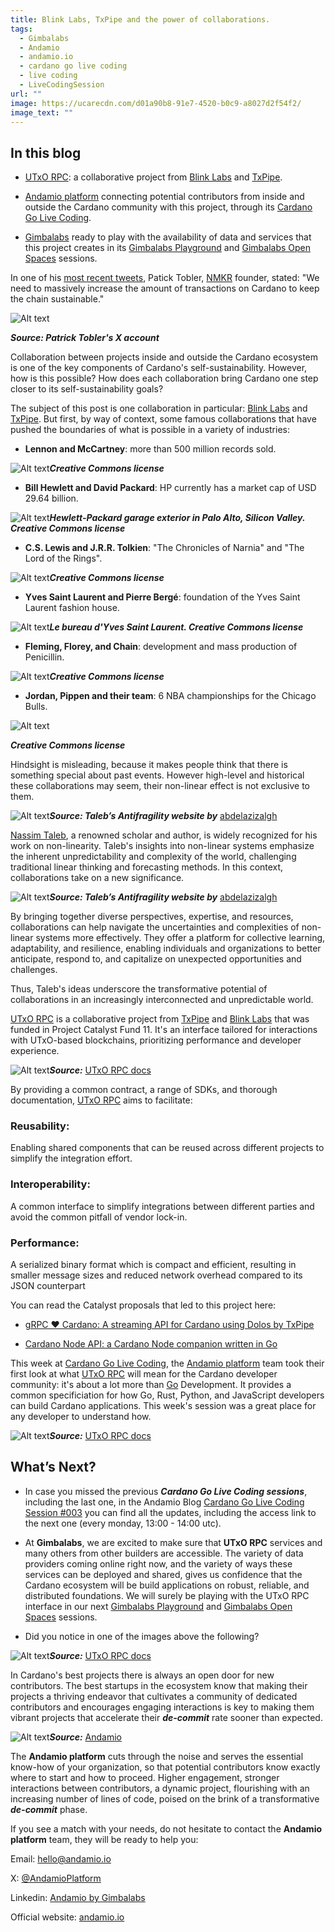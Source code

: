 ```yaml
---
title: Blink Labs, TxPipe and the power of collaborations.
tags:
  - Gimbalabs
  - Andamio
  - andamio.io
  - cardano go live coding
  - live coding
  - LiveCodingSession
url: ""
image: https://ucarecdn.com/d01a90b8-91e7-4520-b0c9-a8027d2f54f2/
image_text: ""
---
```


## **In this blog**

*   [UTxO RPC](https://utxorpc.org/): a collaborative project from [Blink Labs](https://blinklabs.io/) and [TxPipe](https://txpipe.io/).
    
*   [Andamio platform](https://www.andamio.io/) connecting potential contributors from inside and outside the Cardano community with this project, through its [Cardano Go Live Coding](https://us06web.zoom.us/meeting/register/tZwtcemrqTwoG9fYL2pYvrCwQG9u2tJNmqa6#/registration).
    
*   [Gimbalabs](https://discord.gg/gj2msNfz33) ready to play with the availability of data and services that this project creates in its [Gimbalabs Playground](https://gimbalabs.com/pbl/playground) and [Gimbalabs Open Spaces](https://gimbalabs.com/gimbalgrid/62) sessions.
    

In one of his [most recent tweets](https://twitter.com/Padierfind/status/1774132675164443064), Patick Tobler, [NMKR](https://www.nmkr.io/) founder, stated: "We need to massively increase the amount of transactions on Cardano to keep the chain sustainable."

![Alt text](https://gimbalabs.com/blog_006/image1.png "Patrick Tobler's tweet")

**_Source: Patrick Tobler's X account_**

Collaboration between projects inside and outside the Cardano ecosystem is one of the key components of Cardano's self-sustainability. However, how is this possible? How does each collaboration bring Cardano one step closer to its self-sustainability goals?

The subject of this post is one collaboration in particular: [Blink Labs](https://blinklabs.io/) and [TxPipe](https://txpipe.io/). But first, by way of context, some famous collaborations that have pushed the boundaries of what is possible in a variety of industries:

*   **Lennon and McCartney**: more than 500 million records sold.
    

![Alt text](https://gimbalabs.com/blog_006/beatles.jpg "beatles")**_Creative Commons license_**

*   **Bill Hewlett and David Packard**: HP currently has a market cap of USD 29.64 billion.
    

![Alt text](https://gimbalabs.com/blog_006/hp.jpg "hp")**_Hewlett-Packard garage exterior in Palo Alto, Silicon Valley. Creative Commons license_**

*   **C.S. Lewis and J.R.R. Tolkien**: "The Chronicles of Narnia" and "The Lord of the Rings".
    

![Alt text](https://gimbalabs.com/blog_006/lewis_tolkien.jpg "lewis tolkien")**_Creative Commons license_**

*   **Yves Saint Laurent and Pierre Bergé**: foundation of the Yves Saint Laurent fashion house.
    

![Alt text](https://gimbalabs.com/blog_006/yves.jpg "lewis tolkien")**_Le bureau d'Yves Saint Laurent. Creative Commons license_**

*   **Fleming, Florey, and Chain**: development and mass production of Penicillin.
    

![Alt text](https://gimbalabs.com/blog_006/penicillin.jpg "lewis tolkien")**_Creative Commons license_**

*   **Jordan, Pippen and their team**: 6 NBA championships for the Chicago Bulls.
    

![Alt text](https://gimbalabs.com/blog_006/bulls.jpg "cnicago bulls")

**_Creative Commons license_**

Hindsight is misleading, because it makes people think that there is something special about past events. However high-level and historical these collaborations may seem, their non-linear effect is not exclusive to them.

![Alt text](https://gimbalabs.com/blog_006/non-linear1.png "non-linearity")**_Source: Taleb’s Antifragility website by_** [abdelazizalgh](https://ghannami.com/talebs-antifragility/)

[Nassim Taleb](https://www.fooledbyrandomness.com/), a renowned scholar and author, is widely recognized for his work on non-linearity. Taleb's insights into non-linear systems emphasize the inherent unpredictability and complexity of the world, challenging traditional linear thinking and forecasting methods. In this context, collaborations take on a new significance.

![Alt text](https://gimbalabs.com/blog_006/non-linear2.png "non-linearity")**_Source: Taleb’s Antifragility website by_** [abdelazizalgh](https://ghannami.com/talebs-antifragility/)

By bringing together diverse perspectives, expertise, and resources, collaborations can help navigate the uncertainties and complexities of non-linear systems more effectively. They offer a platform for collective learning, adaptability, and resilience, enabling individuals and organizations to better anticipate, respond to, and capitalize on unexpected opportunities and challenges.

Thus, Taleb's ideas underscore the transformative potential of collaborations in an increasingly interconnected and unpredictable world.

[UTxO RPC](https://utxorpc.org/) is a collaborative project from [TxPipe](https://txpipe.io/) and [Blink Labs](https://blinklabs.io/) that was funded in Project Catalyst Fund 11. It's an interface tailored for interactions with UTxO-based blockchains, prioritizing performance and developer experience.

![Alt text](https://gimbalabs.com/blog_006/blink-tx-collab.png "UTxO RPC docs")**_Source:_** [UTxO RPC docs](https://utxorpc.org/)

By providing a common contract, a range of SDKs, and thorough documentation, [UTxO RPC](https://utxorpc.org/) aims to facilitate:

### **Reusability:**

Enabling shared components that can be reused across different projects to simplify the integration effort.

### **Interoperability:**

A common interface to simplify integrations between different parties and avoid the common pitfall of vendor lock-in.

### **Performance:**

A serialized binary format which is compact and efficient, resulting in smaller message sizes and reduced network overhead compared to its JSON counterpart

You can read the Catalyst proposals that led to this project here:

*   [gRPC ❤️ Cardano: A streaming API for Cardano using Dolos by TxPipe](https://projectcatalyst.io/funds/11/cardano-open-developers/grpc-cardano-a-streaming-api-for-cardano-using-dolos-by-txpipe)
    
*   [Cardano Node API: a Cardano Node companion written in Go](https://projectcatalyst.io/funds/11/cardano-use-cases-solution/cardano-node-api-a-cardano-node-companion-written-in-go)
    

This week at [Cardano Go Live Coding](https://andamio.notion.site/Open-Source-Cardano-Go-Libraries-Docs-Andamio-CLI-5266383e226246edb37d4c859d2a0a31), the [Andamio platform](https://www.andamio.io/) team took their first look at what [UTxO RPC](https://utxorpc.org/) will mean for the Cardano developer community: it's about a lot more than [Go](https://go.dev/) Development. It provides a common specificiation for how Go, Rust, Python, and JavaScript developers can build Cardano applications. This week's session was a great place for any developer to understand how.

![Alt text](https://gimbalabs.com/blog_006/blink-tx-collab-2.png "UTxO RPC docs")**_Source:_** [UTxO RPC docs](https://utxorpc.org/)

## **What’s Next?**

*   In case you missed the previous **_Cardano Go Live Coding sessions_**, including the last one, in the Andamio Blog [Cardano Go Live Coding Session #003](https://www.andamio.io/blog/006) you can find all the updates, including the access link to the next one (every monday, 13:00 - 14:00 utc).
    
*   At **Gimbalabs**, we are excited to make sure that **UTxO RPC** services and many others from other builders are accessible. The variety of data providers coming online right now, and the variety of ways these services can be deployed and shared, gives us confidence that the Cardano ecosystem will be build applications on robust, reliable, and distributed foundations. We will surely be playing with the UTxO RPC interface in our next [Gimbalabs Playground](https://gimbalabs.com/pbl/playground) and [Gimbalabs Open Spaces](https://gimbalabs.com/gimbalgrid/62) sessions.
    
*   Did you notice in one of the images above the following?
    

![Alt text](https://gimbalabs.com/blog_006/andamio-contributors-1.png "non-linearity")**_Source:_** [UTxO RPC docs](https://utxorpc.org/)

In Cardano's best projects there is always an open door for new contributors. The best startups in the ecosystem know that making their projects a thriving endeavor that cultivates a community of dedicated contributors and encourages engaging interactions is key to making them vibrant projects that accelerate their **_de-commit_** rate sooner than expected.

![Alt text](https://gimbalabs.com/blog_006/andamio-contributors-2.png "non-linearity")**_Source:_** [Andamio](https://www.andamio.io/)

The **Andamio platform** cuts through the noise and serves the essential know-how of your organization, so that potential contributors know exactly where to start and how to proceed. Higher engagement, stronger interactions between contributors, a dynamic project, flourishing with an increasing number of lines of code, poised on the brink of a transformative **_de-commit_** phase.

If you see a match with your needs, do not hesitate to contact the **Andamio platform** team, they will be ready to help you:

Email: [hello@andamio.io](mailto:hello@andamio.io)

X: [@AndamioPlatform](https://twitter.com/AndamioPlatform)

Linkedin: [Andamio by Gimbalabs](https://www.linkedin.com/company/andamio-platform)

Official website: [andamio.io](//andamio.io)
